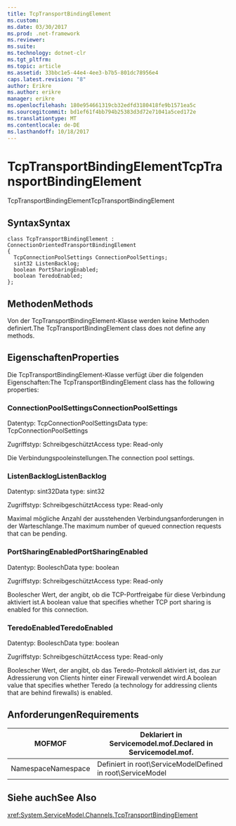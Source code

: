```yaml
---
title: TcpTransportBindingElement
ms.custom: 
ms.date: 03/30/2017
ms.prod: .net-framework
ms.reviewer: 
ms.suite: 
ms.technology: dotnet-clr
ms.tgt_pltfrm: 
ms.topic: article
ms.assetid: 33bbc1e5-44e4-4ee3-b7b5-801dc78956e4
caps.latest.revision: "8"
author: Erikre
ms.author: erikre
manager: erikre
ms.openlocfilehash: 180e954661319cb32edfd3180418fe9b1571ea5c
ms.sourcegitcommit: bd1ef61f4bb794b25383d3d72e71041a5ced172e
ms.translationtype: MT
ms.contentlocale: de-DE
ms.lasthandoff: 10/18/2017
---
```

# <a name="tcptransportbindingelement"></a><span data-ttu-id="9574c-102">TcpTransportBindingElement</span><span class="sxs-lookup"><span data-stu-id="9574c-102">TcpTransportBindingElement</span></span>
<span data-ttu-id="9574c-103">TcpTransportBindingElement</span><span class="sxs-lookup"><span data-stu-id="9574c-103">TcpTransportBindingElement</span></span>  
  
## <a name="syntax"></a><span data-ttu-id="9574c-104">Syntax</span><span class="sxs-lookup"><span data-stu-id="9574c-104">Syntax</span></span>  
  
```  
class TcpTransportBindingElement : ConnectionOrientedTransportBindingElement  
{  
  TcpConnectionPoolSettings ConnectionPoolSettings;  
  sint32 ListenBacklog;  
  boolean PortSharingEnabled;  
  boolean TeredoEnabled;  
};  
```  
  
## <a name="methods"></a><span data-ttu-id="9574c-105">Methoden</span><span class="sxs-lookup"><span data-stu-id="9574c-105">Methods</span></span>  
 <span data-ttu-id="9574c-106">Von der TcpTransportBindingElement-Klasse werden keine Methoden definiert.</span><span class="sxs-lookup"><span data-stu-id="9574c-106">The TcpTransportBindingElement class does not define any methods.</span></span>  
  
## <a name="properties"></a><span data-ttu-id="9574c-107">Eigenschaften</span><span class="sxs-lookup"><span data-stu-id="9574c-107">Properties</span></span>  
 <span data-ttu-id="9574c-108">Die TcpTransportBindingElement-Klasse verfügt über die folgenden Eigenschaften:</span><span class="sxs-lookup"><span data-stu-id="9574c-108">The TcpTransportBindingElement class has the following properties:</span></span>  
  
### <a name="connectionpoolsettings"></a><span data-ttu-id="9574c-109">ConnectionPoolSettings</span><span class="sxs-lookup"><span data-stu-id="9574c-109">ConnectionPoolSettings</span></span>  
 <span data-ttu-id="9574c-110">Datentyp: TcpConnectionPoolSettings</span><span class="sxs-lookup"><span data-stu-id="9574c-110">Data type: TcpConnectionPoolSettings</span></span>  
  
 <span data-ttu-id="9574c-111">Zugriffstyp: Schreibgeschützt</span><span class="sxs-lookup"><span data-stu-id="9574c-111">Access type: Read-only</span></span>  
  
 <span data-ttu-id="9574c-112">Die Verbindungspooleinstellungen.</span><span class="sxs-lookup"><span data-stu-id="9574c-112">The connection pool settings.</span></span>  
  
### <a name="listenbacklog"></a><span data-ttu-id="9574c-113">ListenBacklog</span><span class="sxs-lookup"><span data-stu-id="9574c-113">ListenBacklog</span></span>  
 <span data-ttu-id="9574c-114">Datentyp: sint32</span><span class="sxs-lookup"><span data-stu-id="9574c-114">Data type: sint32</span></span>  
  
 <span data-ttu-id="9574c-115">Zugriffstyp: Schreibgeschützt</span><span class="sxs-lookup"><span data-stu-id="9574c-115">Access type: Read-only</span></span>  
  
 <span data-ttu-id="9574c-116">Maximal mögliche Anzahl der ausstehenden Verbindungsanforderungen in der Warteschlange.</span><span class="sxs-lookup"><span data-stu-id="9574c-116">The maximum number of queued connection requests that can be pending.</span></span>  
  
### <a name="portsharingenabled"></a><span data-ttu-id="9574c-117">PortSharingEnabled</span><span class="sxs-lookup"><span data-stu-id="9574c-117">PortSharingEnabled</span></span>  
 <span data-ttu-id="9574c-118">Datentyp: Boolesch</span><span class="sxs-lookup"><span data-stu-id="9574c-118">Data type: boolean</span></span>  
  
 <span data-ttu-id="9574c-119">Zugriffstyp: Schreibgeschützt</span><span class="sxs-lookup"><span data-stu-id="9574c-119">Access type: Read-only</span></span>  
  
 <span data-ttu-id="9574c-120">Boolescher Wert, der angibt, ob die TCP-Portfreigabe für diese Verbindung aktiviert ist.</span><span class="sxs-lookup"><span data-stu-id="9574c-120">A boolean value that specifies whether TCP port sharing is enabled for this connection.</span></span>  
  
### <a name="teredoenabled"></a><span data-ttu-id="9574c-121">TeredoEnabled</span><span class="sxs-lookup"><span data-stu-id="9574c-121">TeredoEnabled</span></span>  
 <span data-ttu-id="9574c-122">Datentyp: Boolesch</span><span class="sxs-lookup"><span data-stu-id="9574c-122">Data type: boolean</span></span>  
  
 <span data-ttu-id="9574c-123">Zugriffstyp: Schreibgeschützt</span><span class="sxs-lookup"><span data-stu-id="9574c-123">Access type: Read-only</span></span>  
  
 <span data-ttu-id="9574c-124">Boolescher Wert, der angibt, ob das Teredo-Protokoll aktiviert ist, das zur Adressierung von Clients hinter einer Firewall verwendet wird.</span><span class="sxs-lookup"><span data-stu-id="9574c-124">A boolean value that specifies whether Teredo (a technology for addressing clients that are behind firewalls) is enabled.</span></span>  
  
## <a name="requirements"></a><span data-ttu-id="9574c-125">Anforderungen</span><span class="sxs-lookup"><span data-stu-id="9574c-125">Requirements</span></span>  
  
|<span data-ttu-id="9574c-126">MOF</span><span class="sxs-lookup"><span data-stu-id="9574c-126">MOF</span></span>|<span data-ttu-id="9574c-127">Deklariert in Servicemodel.mof.</span><span class="sxs-lookup"><span data-stu-id="9574c-127">Declared in Servicemodel.mof.</span></span>|  
|---------|-----------------------------------|  
|<span data-ttu-id="9574c-128">Namespace</span><span class="sxs-lookup"><span data-stu-id="9574c-128">Namespace</span></span>|<span data-ttu-id="9574c-129">Definiert in root\ServiceModel</span><span class="sxs-lookup"><span data-stu-id="9574c-129">Defined in root\ServiceModel</span></span>|  
  
## <a name="see-also"></a><span data-ttu-id="9574c-130">Siehe auch</span><span class="sxs-lookup"><span data-stu-id="9574c-130">See Also</span></span>  
 <xref:System.ServiceModel.Channels.TcpTransportBindingElement>
